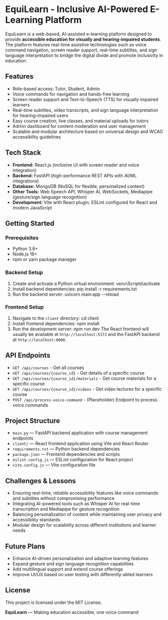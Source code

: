 # EquiLearn - Inclusive AI-Powered E-Learning Platform

EquiLearn is a web-based, AI-assisted e-learning platform designed to provide **accessible education for visually and hearing-impaired students**. The platform features real-time assistive technologies such as voice command navigation, screen reader support, real-time subtitles, and sign language interpretation to bridge the digital divide and promote inclusivity in education.


## Features

- Role-based access: Tutor, Student, Admin
- Voice commands for navigation and hands-free learning
- Screen reader support and Text-to-Speech (TTS) for visually impaired learners
- Real-time subtitles, video transcripts, and sign language interpretation for hearing-impaired users
- Easy course creation, live classes, and material uploads for tutors
- Admin dashboard for content moderation and user management
- Scalable and modular architecture based on universal design and WCAG accessibility guidelines


## Tech Stack

- **Frontend:** React.js (inclusive UI with screen reader and voice integration)
- **Backend:** FastAPI (high-performance REST APIs with AI/ML integrations)
- **Database:** MongoDB (NoSQL for flexible, personalized content)
- **Other Tools:** Web Speech API, Whisper AI, WebSockets, Mediapipe (gesture/sign language recognition)
- **Development:** Vite with React plugin, ESLint configured for React and modern JavaScript


## Getting Started

### Prerequisites

- Python 3.8+
- Node.js 16+
- npm or yarn package manager

### Backend Setup

1. Create and activate a Python virtual environment:
   venv\Scripts\activate
2. Install backend dependencies:
   pip install -r requirements.txt
3. Run the backend server:
   uvicorn main:app --reload
### Frontend Setup

1. Navigate to the `client` directory:
cd client
2. Install frontend dependencies:
npm install
3. Run the development server:
npm run dev
The React frontend will usually be available at `http://localhost:5173` and the FastAPI backend at `http://localhost:8000`.


## API Endpoints

- `GET /api/courses` - Get all courses
- `GET /api/courses/{course_id}` - Get details of a specific course
- `GET /api/courses/{course_id}/materials` - Get course materials for a specific course
- `GET /api/courses/{course_id}/videos` - Get video lectures for a specific course
- `POST /api/process-voice-command` - (Placeholder) Endpoint to process voice commands


## Project Structure

- `main.py` — FastAPI backend application with course management endpoints
- `client/` — React frontend application using Vite and React Router
- `requirements.txt` — Python backend dependencies
- `package.json` — Frontend dependencies and scripts
- `eslint.config.js` — ESLint configuration for React project
- `vite.config.js` — Vite configuration file


## Challenges & Lessons

- Ensuring real-time, reliable accessibility features like voice commands and subtitles without compromising performance
- Integrating AI-powered tools such as Whisper AI for real-time transcription and Mediapipe for gesture recognition
- Balancing personalization of content while maintaining user privacy and accessibility standards
- Modular design for scalability across different institutions and learner needs

## Future Plans

- Enhance AI-driven personalization and adaptive learning features
- Expand gesture and sign language recognition capabilities
- Add multilingual support and extend course offerings
- Improve UI/UX based on user testing with differently-abled learners


## License

This project is licensed under the MIT License.

**EquiLearn** — Making education accessible, one voice command



